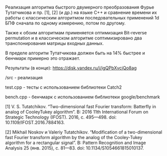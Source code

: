 Реализация алгоритма быстрого двумерного преобразования Фурье Тутатчикова и пр. [1], [2] (и др.) на языке С++ и сравнение времени их работы с классическим алгоритмом последовательных применений 1d БПФ сначала по одному измерению, потом по другому.

Также к обоим алгоритмам применяется оптимизация Bit-reverse permutation и в классическом алгоритме соптимизировано два транспонирования матрицы входных данных.

В пределе алгоритм Тутатчикова должен быть на 14% быстрее и бенчмарк примерно это отражает.

Результаты (в конце): https://disk.yandex.ru/i/igQPbXvcjQo8ag

/src - реализация

test.cpp - тесты с использованием библиотеки Catch2

bench.cpp - бенчмарк с использованием библиотеки google/benchmark

[1] V. S. Tutatchikov. “Two-dimensional fast Fourier transform: Batterfly in analog of CooleyTukey algorithm”. В: 2016 11th International Forum on Strategic Technology (IFOST). 2016, с. 495—498. doi: 10.1109/IFOST.2016.7884163.

[2] Mikhail Noskov и Valeriy Tutatchikov. “Modification of a two-dimensional fast Fourier transform algorithm by the analog of the Cooley-Tukey algorithm for a rectangular signal”. В: Pattern Recognition and Image Analysis 25 (янв. 2015), с. 81—83. doi: 10.1134/S1054661815010137.
